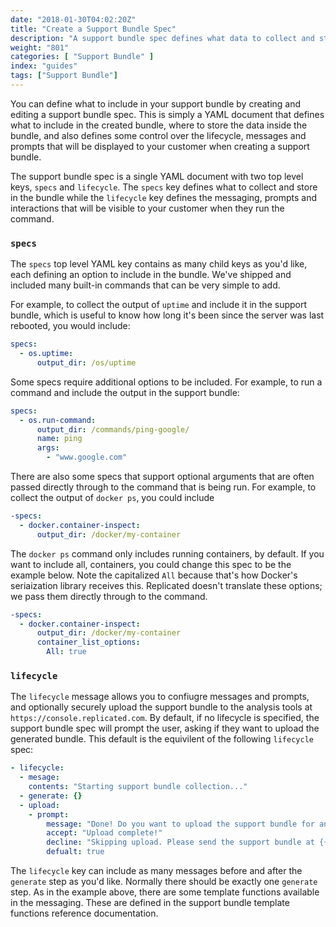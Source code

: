 ```yaml
---
date: "2018-01-30T04:02:20Z"
title: "Create a Support Bundle Spec"
description: "A support bundle spec defines what data to collect and store in a support bundle."
weight: "801"
categories: [ "Support Bundle" ]
index: "guides"
tags: ["Support Bundle"]
---
```


You can define what to include in your support bundle by creating and editing a support bundle spec. This is simply a YAML document that defines what to include in the created bundle, where to store the data inside the bundle, and also defines some control over the lifecycle, messages and prompts that will be displayed to your customer when creating a support bundle.

The support bundle spec is a single YAML document with two top level keys, `specs` and `lifecycle`. The `specs` key defines what to collect and store in the bundle while the `lifecycle` key defines the messaging, prompts and interactions that will be visible to your customer when they run the command.

### `specs`
The `specs` top level YAML key contains as many child keys as you'd like, each defining an option to include in the bundle. We've shipped and included many built-in commands that can be very simple to add.

For example, to collect the output of `uptime` and include it in the support bundle, which is useful to know how long it's been since the server was last rebooted, you would include:

```yaml
specs:
  - os.uptime:
      output_dir: /os/uptime
```

Some specs require additional options to be included. For example, to run a command and include the output in the support bundle:
```yaml
specs:
  - os.run-command:
      output_dir: /commands/ping-google/
      name: ping
      args:
        - "www.google.com"
```

There are also some specs that support optional arguments that are often passed directly through to the command that is being run. For example, to collect the output of `docker ps`, you could include

```yaml
-specs:
  - docker.container-inspect:
      output_dir: /docker/my-container
```

The `docker ps` command only includes running containers, by default. If you want to include all, containers, you could change this spec to be the example below. Note the capitalized `All` because that's how Docker's seriaization library receives this. Replicated doesn't translate these options; we pass them directly through to the command.

```yaml
-specs:
  - docker.container-inspect:
      output_dir: /docker/my-container
      container_list_options:
        All: true
```


### `lifecycle`


The `lifecycle` message allows you to confiugre messages and prompts, and optionally securely upload the support bundle to the analysis tools at `https://console.replicated.com`. By default, if no lifecycle is specified, the support bundle spec will prompt the user, asking if they want to upload the generated bundle. This default is the equivilent of the following `lifecycle` spec:


```yaml
- lifecycle:
  - mesage:
    contents: "Starting support bundle collection..."
  - generate: {}
  - upload:
    - prompt:
        message: "Done! Do you want to upload the support bundle for analysis?"
        accept: "Upload complete!"
        decline: "Skipping upload. Please send the support bundle at {{.BundlePath}} to support."
        defualt: true
```

The `lifecycle` key can include as many messages before and after the `generate` step as you'd like. Normally there should be exactly one `generate` step. As in the example above, there are some template functions available in the messaging. These are defined in the support bundle template functions reference documentation.
